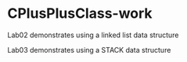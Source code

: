 # CPlusPlusClass-work
Lab02 demonstrates using a linked list data structure

Lab03 demonstrates using a STACK data structure

